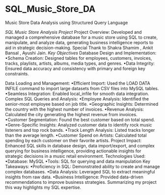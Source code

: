 # SQL_Music_Store_DA
Music Store Data Analysis using Structured Query Language 

*SQL Music Store Analysis Project*
Project Overview: Developed and managed a comprehensive database for a music store using SQL to create, manipulate, and analyze data, generating business intelligence reports to aid in strategic decision-making. Special Thank to Shakra Shamim , Ankit Bansal , Ayushi Jain.
*Key Objectives*
Database Design and Implementation:
•Schema Creation: Designed tables for employees, customers, invoices, tracks, playlists, artists, albums, media types, and genres.
•Data Integrity: Ensured data accuracy and consistency with primary and foreign key constraints.

Data Loading and Management:
•Efficient Import: Used the LOAD DATA INFILE command to import large datasets from CSV files into MySQL tables.
•Seamless Integration: Enabled local_infile for smooth data integration.
Complex SQL Queries and Analysis:
•Employee Analysis: Identified the senior-most employee based on job title.
•Geographic Insights: Determined the country with the highest number of invoices.
•Revenue Analysis: Calculated the city generating the highest revenue from invoices.
•Customer Segmentation: Found the best customer based on total spend.
•Genre-Specific Insights: Analyzed customer data to identify rock music listeners and top rock bands.
•Track Length Analysis: Listed tracks longer than the average length.
•Customer Spend on Artists: Calculated total spending by each customer on their favorite artists.
Project Impact: Enhanced SQL skills in database design, data import/export, and complex querying for business intelligence, providing actionable insights for strategic decisions in a music retail environment.
Technologies Used:
•Database: MySQL
•Tools: SQL for querying and data manipulation
Key Takeaways:
•Proficiency in SQL: Demonstrated ability to create and manage complex databases.
•Data Analysis: Leveraged SQL to extract meaningful insights from raw data.
•Business Intelligence: Provided data-driven recommendations to improve business strategies. 
Summarizing my project this way highlights my SQL expertise.

